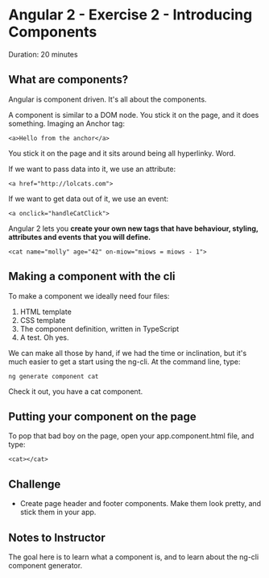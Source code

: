 # Angular 2 - Exercise 2 - Introducing Components

Duration: 20 minutes

## What are components?

Angular is component driven. It's all about the components.

A component is similar to a DOM node. You stick it on the page, and it does something. Imaging an Anchor tag:

    <a>Hello from the anchor</a>

You stick it on the page and it sits around being all hyperlinky. Word.

If we want to pass data into it, we use an attribute:

    <a href="http://lolcats.com">

If we want to get data out of it, we use an event:

    <a onclick="handleCatClick">

Angular 2 lets you **create your own new tags that have behaviour, styling, attributes and events that you will define.**

    <cat name="molly" age="42" on-miow="miows = miows - 1">

## Making a component with the cli

To make a component we ideally need four files:

1. HTML template
2. CSS template
3. The component definition, written in TypeScript
4. A test. Oh yes.

We can make all those by hand, if we had the time or inclination, but it's much easier to get a start using the ng-cli. At the command line, type:

    ng generate component cat

Check it out, you have a cat component.

## Putting your component on the page

To pop that bad boy on the page, open your app.component.html file, and type:

    <cat></cat>


## Challenge

* Create page header and footer components. Make them look pretty, and stick them in your app.


## Notes to Instructor

The goal here is to learn what a component is, and to learn about the ng-cli component generator.
